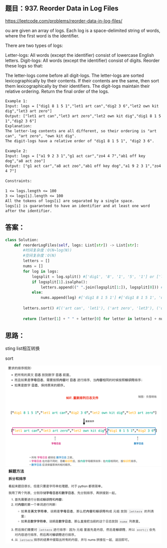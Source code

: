 ## 题目：937. Reorder Data in Log Files

https://leetcode.com/problems/reorder-data-in-log-files/

ou are given an array of logs. Each log is a space-delimited string of words, where the first word is the identifier.

There are two types of logs:

Letter-logs: All words (except the identifier) consist of lowercase English letters.
Digit-logs: All words (except the identifier) consist of digits.
Reorder these logs so that:

The letter-logs come before all digit-logs.
The letter-logs are sorted lexicographically by their contents. If their contents are the same, then sort them lexicographically by their identifiers.
The digit-logs maintain their relative ordering.
Return the final order of the logs.

```
Example 1:
Input: logs = ["dig1 8 1 5 1","let1 art can","dig2 3 6","let2 own kit dig","let3 art zero"]
Output: ["let1 art can","let3 art zero","let2 own kit dig","dig1 8 1 5 1","dig2 3 6"]
Explanation:
The letter-log contents are all different, so their ordering is "art can", "art zero", "own kit dig".
The digit-logs have a relative order of "dig1 8 1 5 1", "dig2 3 6".

Example 2:
Input: logs = ["a1 9 2 3 1","g1 act car","zo4 4 7","ab1 off key dog","a8 act zoo"]
Output: ["g1 act car","a8 act zoo","ab1 off key dog","a1 9 2 3 1","zo4 4 7"]
 
Constraints:

1 <= logs.length <= 100
3 <= logs[i].length <= 100
All the tokens of logs[i] are separated by a single space.
logs[i] is guaranteed to have an identifier and at least one word after the identifier.
```
## 答案：
```python
class Solution:
    def reorderLogFiles(self, logs: List[str]) -> List[str]:
        #时间复杂度：O(N∗log(N))
        #空间复杂度：O(N)
        letters = []
        nums = []
        for log in logs:
            logsplit = log.split() #['dig1', '8', '1', '5', '1'] or ['let1', 'art', 'can']
            if logsplit[1].isalpha():
                letters.append((" ".join(logsplit[1:]), logsplit[0])) #[('art can', 'let1')] #[('art can', 'let1'), ('own kit dig', 'let2'), ('art zero', 'let3')]
            else:
                nums.append(log) #['dig1 8 1 5 1'] #['dig1 8 1 5 1', 'dig2 3 6']
                
        letters.sort() #[('art can', 'let1'), ('art zero', 'let3'), ('own kit dig', 'let2')]
      
        return [letter[1] + " " + letter[0] for letter in letters] + nums 

```
## 思路：
sting list相互转换

sort

![a](https://github.com/SSRRBB/Leetcode/blob/main/Images/464.png)
![a](https://github.com/SSRRBB/Leetcode/blob/main/Images/465.png)
